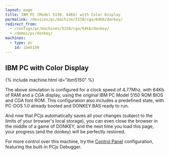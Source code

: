 ```yaml
---
layout: page
title: IBM PC (Model 5150, 64Kb) with Color Display
permalink: /devices/pc/machine/5150/cga/64kb/donkey/
redirect_from:
  - /configs/pc/machines/5150/cga/64kb/donkey/
  - /demos/pc/donkey/
machines:
  - type: pc
    id: ibm5150
---
```


IBM PC with Color Display
---

{% include machine.html id="ibm5150" %}

The above simulation is configured for a clock speed of 4.77Mhz, with 64Kb of RAM and a CGA display,
using the original IBM PC Model 5150 ROM BIOS and CGA font ROM.  This configuration also includes a
predefined state, with PC-DOS 1.0 already booted and DONKEY.BAS ready to run.

And now that PCjs automatically saves all your changes (subject to the limits of your browser's local
storage), you can even close the browser in the middle of a game of DONKEY, and the next time you load
this page, your progress (and the donkey) will be perfectly restored.

For more control over this machine, try the [Control Panel](debugger/) configuration, featuring the
built-in PCjs Debugger.
